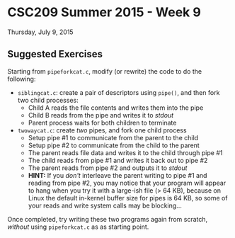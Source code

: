 CSC209 Summer 2015 - Week 9
===========================

Thursday, July 9, 2015

Suggested Exercises
-------------------

Starting from `pipeforkcat.c`, modify (or rewrite) the code to do the following:

 - `siblingcat.c`: create a pair of descriptors using `pipe()`, and then fork two child processes:
    * Child A reads the file contents and writes them into the pipe
    * Child B reads from the pipe and writes it to *stdout*
    * Parent process waits for both children to terminate
 - `twowaycat.c`: create *two* pipes, and fork one child process
    * Setup pipe #1 to communicate from the parent to the child
    * Setup pipe #2 to communicate from the child to the parent
    * The parent reads file data and writes it to the child through pipe #1
    * The child reads from pipe #1 and writes it back out to pipe #2
    * The parent reads from pipe #2 and outputs it to *stdout*
    * **HINT:** If you *don't* interleave the parent writing to pipe #1 and reading from pipe #2, you may notice that your program will appear to hang when you try it with a large-ish file (> 64 KB), because on Linux the default in-kernel buffer size for pipes is 64 KB, so some of your reads and write system calls may be blocking...

Once completed, try writing these two programs again from scratch, *without* using `pipeforkcat.c` as as starting point.
